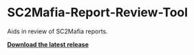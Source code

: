 # SC2Mafia-Report-Review-Tool
Aids in review of SC2Mafia reports.

[**Download the latest release**](https://github.com/Iaotle/SC2Mafia-Report-Review-Tool/releases)
